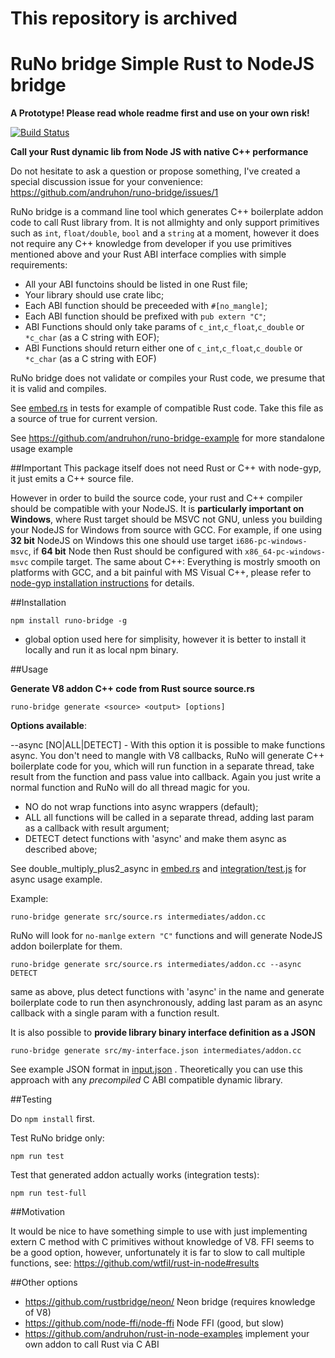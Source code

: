 # This repository is archived

# RuNo bridge Simple Rust to NodeJS bridge

**A Prototype! Please read whole readme first and use on your own risk!**

[![Build Status](https://api.travis-ci.org/andruhon/runo-bridge.svg?branch=master)](http://travis-ci.org/andruhon/runo-bridge)

**Call your Rust dynamic lib from Node JS with native C++ performance**

Do not hesitate to ask a question or propose something, I've created a special discussion issue for your convenience: https://github.com/andruhon/runo-bridge/issues/1

RuNo bridge is a command line tool which generates C++ boilerplate addon code to call Rust library from. It is not allmighty and only support primitives such as `int`, `float/double`, `bool` and a `string` at a moment, however it does not require any C++ knowledge from developer if you use primitives mentioned above and your Rust ABI interface complies with simple requirements:

* All your ABI functoins should be listed in one Rust file;
* Your library should use crate libc;
* Each ABI function should be preceeded with `#[no_mangle]`;
* Each ABI function should be prefixed with `pub extern "C"`;
* ABI Functions should only take params of `c_int`,`c_float`,`c_double` or `*c_char` (as a C string with EOF);
* ABI Functions should return either one of `c_int`,`c_float`,`c_double` or `*c_char` (as a C string with EOF)

RuNo bridge does not validate or compiles your Rust code, we presume that it is valid and compiles.

See [embed.rs](test/resources/src/embed.rs) in tests for example of compatible Rust code. Take this file as a source of true for current version.

See https://github.com/andruhon/runo-bridge-example for more standalone usage example

##Important
This package itself does not need Rust or C++ with node-gyp, it just emits a C++ source file.

However in order to build the source code, your rust and C++ compiler should be compatible with your NodeJS. It is **particularly important on Windows**, where Rust target should be MSVC not GNU, unless you building your NodeJS for Windows from source with GCC. For example, if one using **32 bit** NodeJS on Windows this one should use target `i686-pc-windows-msvc`, if **64 bit** Node then Rust should be configured with `x86_64-pc-windows-msvc` compile target. The same about C++: Everything is mostrly smooth on platforms with GCC, and a bit painful with MS Visual C++, please refer to [node-gyp installation instructions](https://github.com/nodejs/node-gyp) for details.

##Installation

    npm install runo-bridge -g

* global option used here for simplisity, however it is better to install it locally and run it as local npm binary.

##Usage

**Generate V8 addon C++ code from Rust source source.rs**

    runo-bridge generate <source> <output> [options]

**Options available**:

--async [NO|ALL|DETECT] - With this option it is possible to make functions async.
You don't need to mangle with V8 callbacks,
RuNo will generate C++ boilerplate code for you, which will run function
in a separate thread, take result from the function and pass value into callback.
Again you just write a normal function and RuNo will do all thread magic for you.

* NO      do not wrap functions into async wrappers (default);
* ALL     all functions will be called in a separate thread, adding last param as a callback with result argument;
* DETECT  detect functions with 'async' and make them async as described above;

See double_multiply_plus2_async in [embed.rs](test/resources/src/embed.rs)
and [integration/test.js](test/integration/test.js) for async usage example.

Example:

    runo-bridge generate src/source.rs intermediates/addon.cc

RuNo will look for `no-manlge` `extern "C"` functions and will generate NodeJS addon boilerplate for them.

    runo-bridge generate src/source.rs intermediates/addon.cc --async DETECT

same as above, plus detect functions with 'async' in the name and generate
boilerplate code to run then asynchronously, adding last param as an async
callback with a single param with a function result.

It is also possible to **provide library binary interface definition as a JSON**

    runo-bridge generate src/my-interface.json intermediates/addon.cc

See example JSON format in [input.json](test/resources/input.json) . Theoretically you can use this approach with any *precompiled* C ABI compatible dynamic library.

##Testing

Do `npm install` first.

Test RuNo bridge only:

    npm run test

Test that generated addon actually works (integration tests):

    npm run test-full

##Motivation

It would be nice to have something simple to use with just implementing extern C method with C primitives without knowledge of V8. FFI seems to be a good option, however, unfortunately it is far to slow to call multiple functions, see: https://github.com/wtfil/rust-in-node#results

##Other options
* https://github.com/rustbridge/neon/ Neon bridge (requires knowledge of V8)
* https://github.com/node-ffi/node-ffi Node FFI (good, but slow)
* https://github.com/andruhon/rust-in-node-examples implement your own addon to call Rust via C ABI

